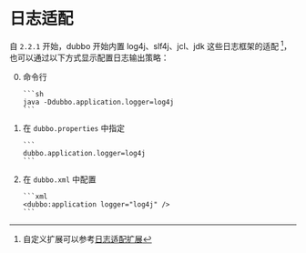 # 日志适配

自 `2.2.1` 开始，dubbo 开始内置 log4j、slf4j、jcl、jdk 这些日志框架的适配 [^1]，也可以通过以下方式显示配置日志输出策略：

0.  命令行 

        ```sh
        java -Ddubbo.application.logger=log4j
        ```

0.  在 `dubbo.properties` 中指定

        ```
        dubbo.application.logger=log4j
        ```
0.  在 `dubbo.xml` 中配置

        ```xml
        <dubbo:application logger="log4j" />
        ```

[^1]: 自定义扩展可以参考[日志适配扩展](http://dubbo.apache.org/books/dubbo-dev-book/impls/logger-adapter.html)
